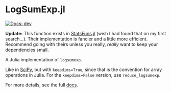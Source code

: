 # LogSumExp.jl

[![Docs: dev](https://img.shields.io/badge/docs-dev-blue.svg)](https://probcomp.github.io/LogSumExp.jl/dev/)

**Update:** This function exists in
[StatsFuns.jl](https://github.com/JuliaStats/StatsFuns.jl) (wish I had found
that on my first search...).  Their implementation is fancier and a little more
efficient.  Recommend going with theirs unless you really, _really_ want to
keep your dependencies small.

A Julia implementation of `logsumexp`.

Like in
[SciPy](https://docs.scipy.org/doc/scipy/reference/generated/scipy.special.logsumexp.html),
but with `keepdims=True`, since that is the convention for array operations in
Julia.  For the `keepdims=False` version, use `reduce_logsumexp`.

For more details, see the full [docs](https://probcomp.github.io/LogSumExp.jl/dev/).
